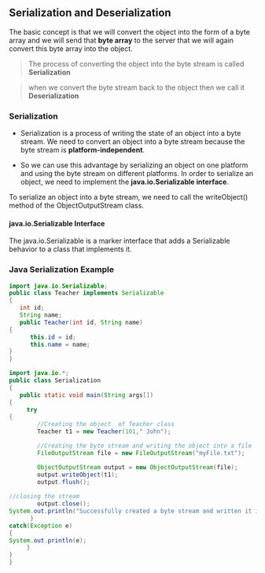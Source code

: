 
##  Serialization and Deserialization 

The basic concept is that we will convert the object into the form of a byte array and we will send that **byte array** to the server that we will again convert this byte array into the object.


> The process of converting the object into the byte stream is called **Serialization**


> when we convert the byte stream back to the object then we call it **Deserialization**


### Serialization

* Serialization is a process of writing the state of an object into a byte stream. We need to convert an object into a byte stream because the byte stream is **platform-independent**.

* So we can use this advantage by serializing an object on one platform and using the byte stream on different platforms. In order to serialize an object, we need to implement the **java.io.Serializable interface**.

To serialize an object into a byte stream, we need to call the writeObject() method of the ObjectOutputStream class.


#### java.io.Serializable Interface

The java.io.Serializable is a marker interface that adds a Serializable behavior to a class that implements it.


### Java Serialization Example

```java
import java.io.Serializable;  
public class Teacher implements Serializable
{  
   int id;  
   String name;  
   public Teacher(int id, String name)
{  
      this.id = id;  
      this.name = name;  
}  
} 
```
 


```java
import java.io.*;  
public class Serialization
{  
   public static void main(String args[])
{  
     try
{  
        //Creating the object  of Teacher class
        Teacher t1 = new Teacher(101," John");  

        //Creating the byte stream and writing the object into a file 
        FileOutputStream file = new FileOutputStream("myFile.txt");  

        ObjectOutputStream output = new ObjectOutputStream(file);  
        output.writeObject(t1);  
        output.flush();  
        
//closing the stream  
        output.close();  
System.out.println("Successfully created a byte stream and written it in the specified file");  
      }
catch(Exception e)
{
System.out.println(e);  
     } 
} 
}   

```
